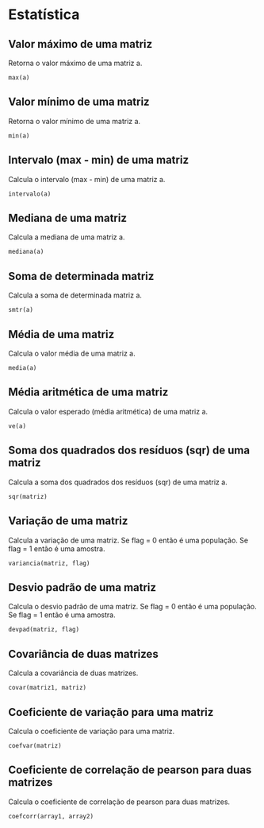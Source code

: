 # Estatística

## Valor máximo de uma matriz
Retorna o valor máximo de uma matriz a.
```
max(a)
```
## Valor mínimo de uma matriz
Retorna o valor mínimo de uma matriz a.
```
min(a)
```
## Intervalo (max - min) de uma matriz
Calcula o intervalo (max - min) de uma matriz a.
```
intervalo(a)
```

## Mediana de uma matriz 
Calcula a mediana de uma matriz a.
```
mediana(a)
```

## Soma de determinada matriz
Calcula a soma de determinada matriz a.
```
smtr(a)
```
## Média de uma matriz
Calcula o valor média de uma matriz a.
```
media(a)
```

## Média aritmética de uma matriz
Calcula o valor esperado (média aritmética) de uma matriz a. 
```
ve(a)
```

## Soma dos quadrados dos resíduos (sqr) de uma matriz
Calcula a soma dos quadrados dos resíduos (sqr) de uma matriz a.
```
sqr(matriz)
```

## Variação de uma matriz
Calcula a variação de uma matriz. Se flag = 0 então é uma população. Se flag = 1 então é uma amostra.
```
variancia(matriz, flag)
```

## Desvio padrão de uma matriz
Calcula o desvio padrão de uma matriz. Se flag = 0 então é uma população. Se flag = 1 então é uma amostra.
```
devpad(matriz, flag)
```

## Covariância de duas matrizes
Calcula a covariância de duas matrizes.
```
covar(matriz1, matriz)
```

## Coeficiente de variação para uma matriz
Calcula o coeficiente de variação para uma matriz.
```
coefvar(matriz)
```

## Coeficiente de correlação de pearson para duas matrizes
Calcula o coeficiente de correlação de pearson para duas matrizes.
```
coefcorr(array1, array2)
```